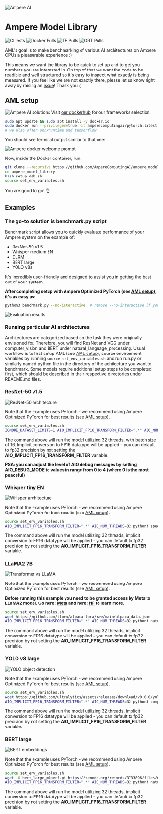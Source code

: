 ![Ampere AI](https://ampereaimodelzoo.s3.eu-central-1.amazonaws.com/ampere_logo_®_primary_stacked_rgb.png "Ampere AI")
# Ampere Model Library
![CI tests](https://github.com/github/docs/actions/workflows/test.yml/badge.svg)
![Docker Pulls](https://img.shields.io/docker/pulls/amperecomputingai/pytorch?logo=pytorch&label=PyTorch&labelColor=%23ffc9bb&color=%23ffa590&link=https%3A%2F%2Fhub.docker.com%2Fr%2Famperecomputingai%2Fpytorch)
![TF Pulls](https://img.shields.io/docker/pulls/amperecomputingai/tensorflow?logo=tensorflow&label=TensorFlow&labelColor=%23e6cc00&color=%23e69b00&link=https%3A%2F%2Fhub.docker.com%2Fr%2Famperecomputingai%2Ftensorflow)
![ORT Pulls](https://img.shields.io/docker/pulls/amperecomputingai/onnxruntime?logo=onnx&logoColor=black&label=ONNXRT&labelColor=%23e5e5e5&color=%23cccccc&link=https%3A%2F%2Fhub.docker.com%2Fr%2Famperecomputingai%2Fonnxruntime)

AML's goal is to make benchmarking of various AI architectures on Ampere CPUs a pleasurable experience :)

This means we want the library to be quick to set up and to get you numbers you are interested in. On top of that we want the code to be readible and well structured so it's easy to inspect what exactly is being measured. If you feel like we are not exactly there, please let us know right away by raising an [issue](https://github.com/AmpereComputingAI/ampere_model_library/issues/new/choose)! Thank you :)
## AML setup
![Ampere AI solutions](https://uawartifacts.blob.core.windows.net/upload-files/ai_infographic_cloud_47da3198d8.jpg "Ampere AI solutions")
Visit [our dockerhub](https://hub.docker.com/u/amperecomputingai) for our frameworks selection.


```bash
sudo apt update && sudo apt install -y docker.io
sudo docker run --privileged=true -it amperecomputingai/pytorch:latest
# we also offer onnxruntime and tensorflow
```
You should see terminal output similar to that one:

![Ampere docker welcome prompt](https://ampereaimodelzoo.s3.eu-central-1.amazonaws.com/Screenshot+2024-02-16+at+20.16.37.png "Ampere docker welcome prompt")

Now, inside the Docker container, run:

```bash
git clone --recursive https://github.com/AmpereComputingAI/ampere_model_library.git
cd ampere_model_library
bash setup_deb.sh
source set_env_variables.sh
```

You are good to go! 👌


## Examples

### The go-to solution is benchmark.py script
Benchmark script allows you to quickly evaluate performance of your Ampere system on the example of:
- ResNet-50 v1.5
- Whisper medium EN
- DLRM
- BERT large
- YOLO v8s

It's incredibly user-friendly and designed to assist you in getting the best out of your system.

**After completing setup with Ampere Optimized PyTorch (see [AML setup](#aml-setup)), it's as easy as:**
```bash
python3 benchmark.py --no-interactive  # remove --no-interactive if you want a quick estimation of performance
```

![Evaluation results](https://ampereaimodelzoo.s3.eu-central-1.amazonaws.com/Screenshot+2024-03-01+at+19.53.08.png "Evaluation results")

### Running particular AI architectures

Architectures are categorized based on the task they were originally envisioned for. Therefore, you will find ResNet and VGG under computer_vision and BERT under natural_language_processing.
Usual workflow is to first setup AML (see [AML setup](#aml-setup)), source environment variables by running ```source set_env_variables.sh``` and run run.py or similarly named python file in the directory of the achitecture you want to benchmark. Some models require additional setup steps to be completed first, which should be described in their respective directories under README.md files.

### ResNet-50 v1.5
![ResNet-50 architecture](https://miro.medium.com/v2/resize:fit:720/format:webp/0*tH9evuOFqk8F41FG.png "ResNet-50 architecture")

Note that the example uses PyTorch - we recommend using Ampere Optimized PyTorch for best results (see [AML setup](#aml-setup)).
```bash
source set_env_variables.sh
IGNORE_DATASET_LIMITS=1 AIO_IMPLICIT_FP16_TRANSFORM_FILTER=".*" AIO_NUM_THREADS=32 python3 computer_vision/classification/resnet_50_v15/run.py -m resnet50 -p fp32 -b 16 -f pytorch
```
The command above will run the model utilizing 32 threads, with batch size of 16. Implicit conversion to FP16 datatype will be applied - you can default to fp32 precision by not setting the **AIO_IMPLICIT_FP16_TRANSFORM_FILTER** variable.

**PSA: you can adjust the level of AIO debug messages by setting AIO_DEBUG_MODE to values in range from 0 to 4 (where 0 is the most peaceful)**

### Whisper tiny EN
![Whisper architecture](https://raw.githubusercontent.com/openai/whisper/main/approach.png "Whisper architecture")

Note that the example uses PyTorch - we recommend using Ampere Optimized PyTorch for best results (see [AML setup](#aml-setup)).
```bash
source set_env_variables.sh
AIO_IMPLICIT_FP16_TRANSFORM_FILTER=".*" AIO_NUM_THREADS=32 python3 speech_recognition/whisper/run.py -m tiny.en
```
The command above will run the model utilizing 32 threads, implicit conversion to FP16 datatype will be applied - you can default to fp32 precision by not setting the **AIO_IMPLICIT_FP16_TRANSFORM_FILTER** variable.

### LLaMA2 7B
![Transformer vs LLaMA](https://miro.medium.com/v2/resize:fit:1400/1*g9cykAlrYrNkG-rVTIKQ2Q.png "https://www.youtube.com/shorts/A6LOVMymJhs")

Note that the example uses PyTorch - we recommend using Ampere Optimized PyTorch for best results (see [AML setup](#aml-setup)).

**Before running this example you need to be granted access by Meta to LLaMA2 model. Go here: [Meta](https://ai.meta.com/resources/models-and-libraries/llama-downloads) and here: [HF](https://huggingface.co/meta-llama/Llama-2-7b-chat-hf) to learn more.**
```bash
source set_env_variables.sh
wget https://github.com/tloen/alpaca-lora/raw/main/alpaca_data.json
AIO_IMPLICIT_FP16_TRANSFORM_FILTER=".*" AIO_NUM_THREADS=32 python3 natural_language_processing/text_generation/llama2/run.py -m meta-llama/Llama-2-7b-chat-hf --dataset_path=alpaca_data.json
```
The command above will run the model utilizing 32 threads, implicit conversion to FP16 datatype will be applied - you can default to fp32 precision by not setting the **AIO_IMPLICIT_FP16_TRANSFORM_FILTER** variable.

### YOLO v8 large
![YOLO object detection](https://miro.medium.com/v2/resize:fit:1358/1*r_3a2KsqTznF4Pt-MnF00Q.jpeg "YOLO object detection")

Note that the example uses PyTorch - we recommend using Ampere Optimized PyTorch for best results (see [AML setup](#aml-setup)).
```bash
source set_env_variables.sh
wget https://github.com/ultralytics/assets/releases/download/v0.0.0/yolov8l.pt
AIO_IMPLICIT_FP16_TRANSFORM_FILTER=".*" AIO_NUM_THREADS=32 python3 computer_vision/object_detection/yolo_v8/run.py -m yolov8l.pt -p fp32 -f pytorch
```
The command above will run the model utilizing 32 threads, implicit conversion to FP16 datatype will be applied - you can default to fp32 precision by not setting the **AIO_IMPLICIT_FP16_TRANSFORM_FILTER** variable.

### BERT large
![BERT embeddings](https://miro.medium.com/v2/resize:fit:1400/0*m_kXt3uqZH9e7H4w.png "BERT embeddings")

Note that the example uses PyTorch - we recommend using Ampere Optimized PyTorch for best results (see [AML setup](#aml-setup)).
```bash
source set_env_variables.sh
wget -O bert_large_mlperf.pt https://zenodo.org/records/3733896/files/model.pytorch?download=1
AIO_IMPLICIT_FP16_TRANSFORM_FILTER=".*" AIO_NUM_THREADS=32 python3 natural_language_processing/extractive_question_answering/bert_large/run_mlperf.py -m bert_large_mlperf.pt -p fp32 -f pytorch
```
The command above will run the model utilizing 32 threads, implicit conversion to FP16 datatype will be applied - you can default to fp32 precision by not setting the **AIO_IMPLICIT_FP16_TRANSFORM_FILTER** variable.
